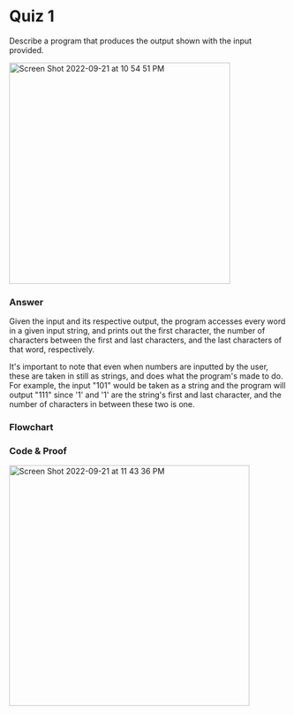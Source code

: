 # **Quiz 1**
Describe a program that produces the output shown with the input provided.

<img width="400" alt="Screen Shot 2022-09-21 at 10 54 51 PM" src="https://user-images.githubusercontent.com/113817801/191555927-0e1edb06-0c47-4af3-bb47-3aa59638d474.png">

### Answer
Given the input and its respective output, the program accesses every word in a given input string, and prints out the first character, the number of characters between the first and last characters, and the last characters of that word, respectively.

It's important to note that even when numbers are inputted by the user, these are taken in still as strings, and does what the program's made to do. For example, the input "101" would be taken as a string and the program will output "111" since '1' and '1' are the string's first and last character, and the number of characters in between these two is one.


### Flowchart


### Code & Proof
<img width="435" alt="Screen Shot 2022-09-21 at 11 43 36 PM" src="https://user-images.githubusercontent.com/113817801/191556004-98685b19-a30a-4cc2-b04b-eb1f8b26664f.png">
